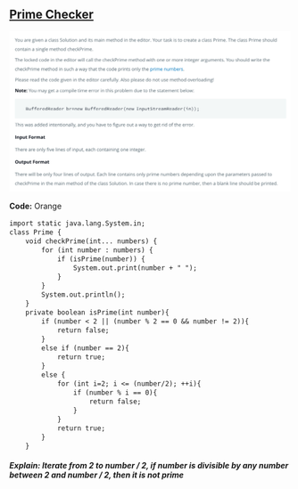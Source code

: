 ## [Prime Checker](https://www.hackerrank.com/challenges/prime-checker/problem)

![Alt text](Prime_Checker.png?raw=true "Prime-Checker")

__Code:__ Orange


```{Java}
import static java.lang.System.in;
class Prime {
    void checkPrime(int... numbers) {
        for (int number : numbers) {
            if (isPrime(number)) {
                System.out.print(number + " ");
            }
        }
        System.out.println();
    }
    private boolean isPrime(int number){
        if (number < 2 || (number % 2 == 0 && number != 2)){
            return false;
        }
        else if (number == 2){
            return true;
        }
        else {
            for (int i=2; i <= (number/2); ++i){
                if (number % i == 0){
                    return false;
                }
            }
            return true;
        }
    }
```
##### Explain: Iterate from 2 to number / 2, if number is divisible by any number between 2 and number / 2, then it is not prime
